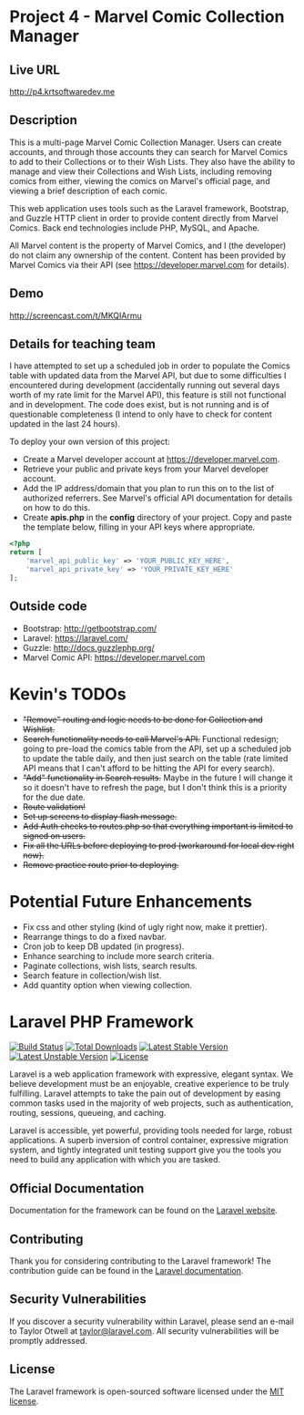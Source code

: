 # Project 4 - Marvel Comic Collection Manager

## Live URL
<http://p4.krtsoftwaredev.me>

## Description
This is a multi-page Marvel Comic Collection Manager. Users can create accounts, and through those accounts they can search for Marvel Comics to add to their Collections or to their Wish Lists. They also have the ability to manage and view their Collections and Wish Lists, including removing comics from either, viewing the comics on Marvel's official page, and viewing a brief description of each comic.

This web application uses tools such as the Laravel framework, Bootstrap, and Guzzle HTTP client in order to provide content directly from Marvel Comics. Back end technologies include PHP, MySQL, and Apache.

All Marvel content is the property of Marvel Comics, and I (the developer) do not claim any ownership of the content. Content has been provided by Marvel Comics via their API (see https://developer.marvel.com for details).

## Demo
<http://screencast.com/t/MKQIArmu>

## Details for teaching team
I have attempted to set up a scheduled job in order to populate the Comics table with updated data from the Marvel API, but due to some difficulties I encountered during development (accidentally running out several days worth of my rate limit for the Marvel API), this feature is still not functional and in development. The code does exist, but is not running and is of questionable completeness (I intend to only have to check for content updated in the last 24 hours).

To deploy your own version of this project:
- Create a Marvel developer account at https://developer.marvel.com.
- Retrieve your public and private keys from your Marvel developer account.
- Add the IP address/domain that you plan to run this on to the list of authorized referrers. See Marvel's official API documentation for details on how to do this.
- Create **apis.php** in the **config** directory of your project. Copy and paste the template below, filling in your API keys where appropriate.

```php
<?php
return [
    'marvel_api_public_key' => 'YOUR_PUBLIC_KEY_HERE',
    'marvel_api_private_key' => 'YOUR_PRIVATE_KEY_HERE'
];
```


## Outside code
* Bootstrap: http://getbootstrap.com/
* Laravel: https://laravel.com/
* Guzzle: http://docs.guzzlephp.org/
* Marvel Comic API: https://developer.marvel.com

# Kevin's TODOs

* ~~"Remove" routing and logic needs to be done for Collection and Wishlist.~~
* ~~Search functionality needs to call Marvel's API.~~ Functional redesign; going to pre-load the comics table from the API, set up a scheduled job to update the table daily, and then just search on the table (rate limited API means that I can't afford to be hitting the API for every search).
* ~~"Add" functionality in Search results.~~ Maybe in the future I will change it so it doesn't have to refresh the page, but I don't think this is a priority for the due date.
* ~~Route validation!~~
* ~~Set up screens to display flash message.~~
* ~~Add Auth checks to routes.php so that everything important is limited to signed on users.~~
* ~~Fix all the URLs before deploying to prod (workaround for local dev right now).~~
* ~~Remove practice route prior to deploying.~~

# Potential Future Enhancements

* Fix css and other styling (kind of ugly right now, make it prettier).
* Rearrange things to do a fixed navbar.
* Cron job to keep DB updated (in progress).
* Enhance searching to include more search criteria.
* Paginate collections, wish lists, search results.
* Search feature in collection/wish list.
* Add quantity option when viewing collection.

# Laravel PHP Framework

[![Build Status](https://travis-ci.org/laravel/framework.svg)](https://travis-ci.org/laravel/framework)
[![Total Downloads](https://poser.pugx.org/laravel/framework/d/total.svg)](https://packagist.org/packages/laravel/framework)
[![Latest Stable Version](https://poser.pugx.org/laravel/framework/v/stable.svg)](https://packagist.org/packages/laravel/framework)
[![Latest Unstable Version](https://poser.pugx.org/laravel/framework/v/unstable.svg)](https://packagist.org/packages/laravel/framework)
[![License](https://poser.pugx.org/laravel/framework/license.svg)](https://packagist.org/packages/laravel/framework)

Laravel is a web application framework with expressive, elegant syntax. We believe development must be an enjoyable, creative experience to be truly fulfilling. Laravel attempts to take the pain out of development by easing common tasks used in the majority of web projects, such as authentication, routing, sessions, queueing, and caching.

Laravel is accessible, yet powerful, providing tools needed for large, robust applications. A superb inversion of control container, expressive migration system, and tightly integrated unit testing support give you the tools you need to build any application with which you are tasked.

## Official Documentation

Documentation for the framework can be found on the [Laravel website](http://laravel.com/docs).

## Contributing

Thank you for considering contributing to the Laravel framework! The contribution guide can be found in the [Laravel documentation](http://laravel.com/docs/contributions).

## Security Vulnerabilities

If you discover a security vulnerability within Laravel, please send an e-mail to Taylor Otwell at taylor@laravel.com. All security vulnerabilities will be promptly addressed.

## License

The Laravel framework is open-sourced software licensed under the [MIT license](http://opensource.org/licenses/MIT).
